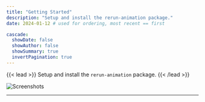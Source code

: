 ```yaml
---
title: "Getting Started"
description: "Setup and install the rerun-animation package."
date: 2024-01-12 # used for ordering, most recent == first

cascade:
  showDate: false
  showAuthor: false
  showSummary: true
  invertPagination: true  
---
```


{{< lead >}}
Setup and install the `rerun-animation` package.
{{< /lead >}}

![Screenshots](screenshot.png)


---